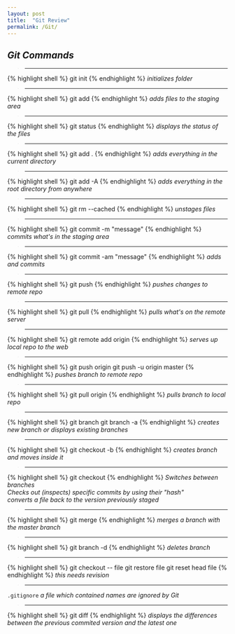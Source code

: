 ```yaml
---
layout: post
title:  "Git Review"
permalink: /Git/
---
```

## *Git Commands*

>---

{% highlight shell %}
git init
{% endhighlight %}
*initializes folder* 

>---

{% highlight shell %}
git add
{% endhighlight %}
*adds files to the staging area*

>---

{% highlight shell %}
git status
{% endhighlight %}
*displays the status of the files*

>---

{% highlight shell %}
git add .
{% endhighlight %}
*adds everything in the current directory*

>---

{% highlight shell %}
git add -A
{% endhighlight %}
*adds everything in the root directory from anywhere*

>---

{% highlight shell %}
git rm --cached 
{% endhighlight %}
*unstages files*

>---

{% highlight shell %}
git commit -m "message"
{% endhighlight %}
*commits what's in the staging area*

>---

{% highlight shell %}
git commit -am "message"
{% endhighlight %}
*adds and commits*

>---

{% highlight shell %}
git push
{% endhighlight %}
*pushes changes to remote repo*

>---

{% highlight shell %}
git pull
{% endhighlight %}
*pulls what's on the remote server*

>---

{% highlight shell %}
git remote add origin
{% endhighlight %}
*serves up local repo to the web*

>---

{% highlight shell %}
git push origin 
git push -u origin master
{% endhighlight %}
*pushes branch to remote repo*

>---

{% highlight shell %}
git pull origin 
{% endhighlight %}
*pulls branch to local repo*

>---

{% highlight shell %}
git branch
git branch -a
{% endhighlight %}
*creates new branch or displays existing branches*

>---

{% highlight shell %}
git checkout -b
{% endhighlight %}
*creates branch and moves inside it*

>---

{% highlight shell %}
git checkout
{% endhighlight %}
*Switches between branches*  
*Checks out (inspects) specific commits by using their "hash"*  
*converts a file back to the version previously staged*

>---

{% highlight shell %}
git merge
{% endhighlight %}
*merges a branch with the master branch*

>---

{% highlight shell %}
git branch -d
{% endhighlight %}
*deletes branch*

>---

{% highlight shell %}
git checkout -- file
git restore file
git reset head file
{% endhighlight %}
*this needs revision*

>---

`.gitignore` *a file which contained names are ignored by Git*

>---

{% highlight shell %}
git diff
{% endhighlight %}
*displays the differences between the previous commited version and the latest one*
